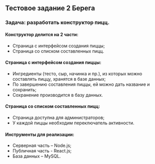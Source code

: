 ## Тестовое задание 2 Берега
### Задача: разработать конструктор пицц.
#### Конструктор делится на 2 части:
* Страница с интерфейсом создания пиццы;
* Страница со списком составленных пицц.
#### Страница с интерфейсом создания пиццы:
* Ингредиенты (тесто, сыр, начинка и пр.), из которых можно составлять пиццу, хранятся в базе
данных;
* По завершению составления пиццы, ей можно дать название и сохранить;
* Сохранение производится в базу данных.
#### Страница со списком составленных пицц:
* Страница доступна для администраторов;
* У каждой пиццы необходим переключатель активности.
#### Инструменты для реализации:
* Серверная часть – Node.js;
* Публичная часть - React.js;
* База данных – MySQL.
